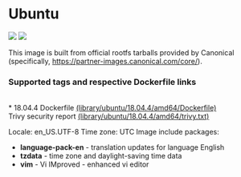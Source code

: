 # Ubuntu
[![](https://images.microbadger.com/badges/image/antonchernik/ubuntu.svg)](https://microbadger.com/images/antonchernik/ubuntu)
[![](https://images.microbadger.com/badges/version/antonchernik/ubuntu.svg)](https://microbadger.com/images/antonchernik/ubuntu)

This image is built from official rootfs tarballs provided by Canonical (specifically, https://partner-images.canonical.com/core/).
### Supported tags and respective Dockerfile links
<br />* 18.04.4 Dockerfile [(library/ubuntu/18.04.4/amd64/Dockerfile)](https://github.com/antonchernik/docker/blob/ubuntu-v18.04.4/library/ubuntu/18.04.4/amd64/Dockerfile)<br />Trivy security report [(library/ubuntu/18.04.4/amd64/trivy.txt)](https://github.com/antonchernik/docker/blob/ubuntu-v18.04.4/library/ubuntu/18.04.4/amd64/trivy.txt)<br />

  Locale: en_US.UTF-8
  Time zone: UTC
  Image include packages:
  * **language-pack-en** - translation updates for language English
  * **tzdata** - time zone and daylight-saving time data
  * **vim** - Vi IMproved - enhanced vi editor